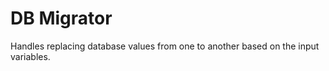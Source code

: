 # DB Migrator

Handles replacing database values from one to another based on the input variables.


